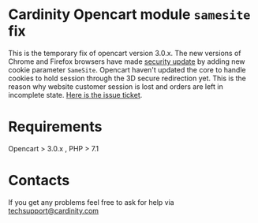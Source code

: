 # Cardinity Opencart module `samesite` fix 
This is the temporary fix of opencart version 3.0.x. The new versions of Chrome and Firefox browsers have made <a href="https://www.chromium.org/updates/same-site">security update</a> by adding new cookie parameter `SameSite`. Opencart haven't updated the core to handle cookies to hold session through the 3D secure redirection yet. This is the reason why website customer session is lost and orders are left in incomplete state. <a href="https://github.com/opencart/opencart/issues/7946"> Here is the issue ticket</a>.
# Requirements
Opencart > 3.0.x , PHP > 7.1
# Contacts
If you get any problems feel free to ask for help via <a href="mailto:techsupport@cardinity.com">techsupport@cardinity.com</a>